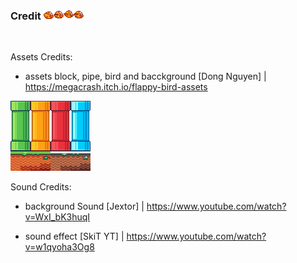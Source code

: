 ### Credit <img src="Assets/Photo/bird1.png">
<br>

Assets Credits:
- assets block, pipe, bird and bacckground [Dong Nguyen] | https://megacrash.itch.io/flappy-bird-assets 
<img src="Assets/TileSet/OldS2.png">



Sound Credits:
- background Sound [Jextor] | https://www.youtube.com/watch?v=WxI_bK3huqI

- sound effect [SkiT YT] | https://www.youtube.com/watch?v=w1qyoha3Og8